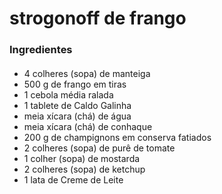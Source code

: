 # strogonoff de frango

### Ingredientes

#### 

- 4 colheres (sopa) de manteiga 
- 500 g de frango em tiras 
- 1 cebola média ralada 
- 1 tablete de Caldo Galinha 
- meia xícara (chá) de água 
- meia xícara (chá) de conhaque 
- 200 g de champignons em conserva fatiados 
- 2 colheres (sopa) de purê de tomate 
- 1 colher (sopa) de mostarda 
- 2 colheres (sopa) de ketchup 
- 1 lata de Creme de Leite
